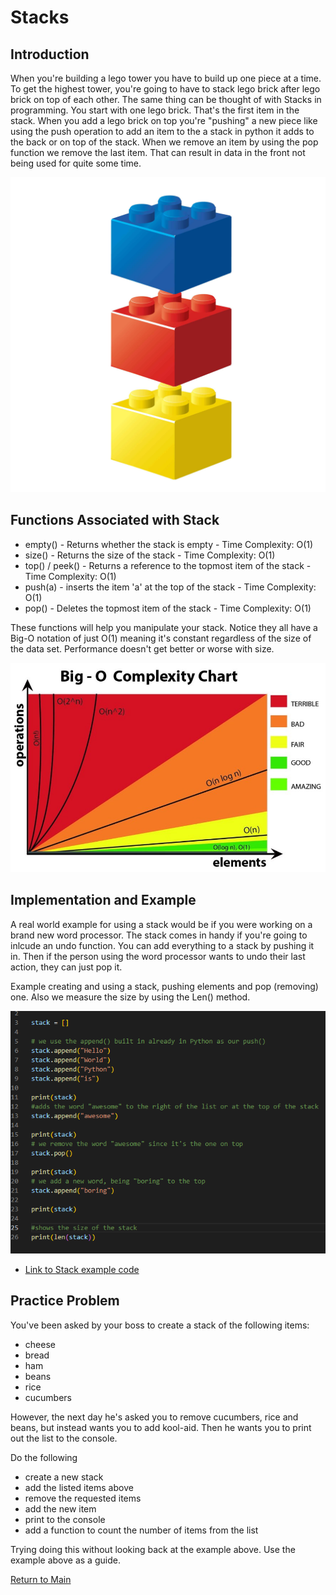 # Stacks

## Introduction

When you're building a lego tower you have to build up one piece at a time. To get the highest tower, you're going to have to stack lego brick after lego brick on top of each other. The same thing can be thought of with Stacks in programming. You start with one lego brick. That's the first item in the stack. When you add a lego brick on top you're "pushing" a new piece like using the push operation to add an item to the a stack in python it adds to the back or on top of the stack. When we remove an item by using the pop function we remove the last item. That can result in data in the front not being used for quite some time. 

![lego tower](legos_stacked.jpg)

## Functions Associated with Stack

- empty() - Returns whether the stack is empty - Time Complexity: O(1)
- size() - Returns the size of the stack - Time Complexity: O(1)
- top() / peek() - Returns a reference to the topmost item of the stack - Time Complexity: O(1)
- push(a) - inserts the item 'a' at the top of the stack - Time Complexity: O(1)
- pop() - Deletes the topmost item of the stack - Time Complexity: O(1)

These functions will help you manipulate your stack. Notice they all have a Big-O notation of just O(1) meaning it's constant regardless of the size of the data set. Performance doesn't get better or worse with size. 

![big o chart](big_OChart.jpeg)

## Implementation and Example

A real world example for using a stack would be if you were working on a brand new word processor. The stack comes in handy if you're going to inlcude an undo function. You can add everything to a stack by pushing it in. Then if the person using the word processor wants to undo their last action, they can just pop it. 

Example creating and using a stack, pushing elements and pop (removing) one. Also we measure the size by using the Len() method. 

![Stack Example 01](stackExample1.png)

* [Link to Stack example code](exampleStacks.py)

## Practice Problem
You've been asked by your boss to create a stack of the following items: 
- cheese
- bread
- ham
- beans
- rice
- cucumbers

However, the next day he's asked you to remove cucumbers, rice and beans, but instead wants you to add kool-aid. Then he wants you to print out the list to the console. 

Do the following
- create a new stack
- add the listed items above
- remove the requested items
- add the new item
- print to the console
- add a function to count the number of items from the list

Trying doing this without looking back at the example above. Use the example above as a guide.


[Return to Main](0-welcome.md)